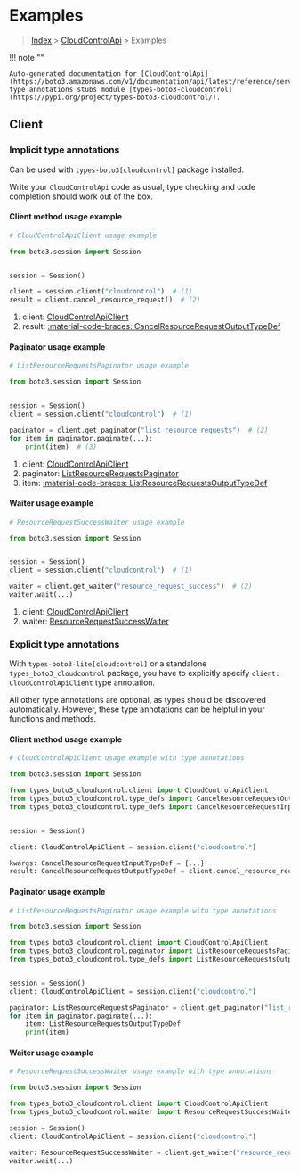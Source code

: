 # Examples

> [Index](../README.md) > [CloudControlApi](./README.md) > Examples

!!! note ""

    Auto-generated documentation for [CloudControlApi](https://boto3.amazonaws.com/v1/documentation/api/latest/reference/services/cloudcontrol.html#cloudcontrolapi)
    type annotations stubs module [types-boto3-cloudcontrol](https://pypi.org/project/types-boto3-cloudcontrol/).

## Client

### Implicit type annotations

Can be used with `types-boto3[cloudcontrol]` package installed.

Write your `CloudControlApi` code as usual,
type checking and code completion should work out of the box.


#### Client method usage example

```python
# CloudControlApiClient usage example

from boto3.session import Session


session = Session()

client = session.client("cloudcontrol")  # (1)
result = client.cancel_resource_request()  # (2)
```

1. client: [CloudControlApiClient](./client.md)
2. result: [:material-code-braces: CancelResourceRequestOutputTypeDef](./type_defs.md#cancelresourcerequestoutputtypedef)



#### Paginator usage example

```python
# ListResourceRequestsPaginator usage example

from boto3.session import Session


session = Session()
client = session.client("cloudcontrol")  # (1)

paginator = client.get_paginator("list_resource_requests")  # (2)
for item in paginator.paginate(...):
    print(item)  # (3)
```

1. client: [CloudControlApiClient](./client.md)
2. paginator: [ListResourceRequestsPaginator](./paginators.md#listresourcerequestspaginator)
3. item: [:material-code-braces: ListResourceRequestsOutputTypeDef](./type_defs.md#listresourcerequestsoutputtypedef)



#### Waiter usage example

```python
# ResourceRequestSuccessWaiter usage example

from boto3.session import Session


session = Session()
client = session.client("cloudcontrol")  # (1)

waiter = client.get_waiter("resource_request_success")  # (2)
waiter.wait(...)
```

1. client: [CloudControlApiClient](./client.md)
2. waiter: [ResourceRequestSuccessWaiter](./waiters.md#resourcerequestsuccesswaiter)


### Explicit type annotations

With `types-boto3-lite[cloudcontrol]`
or a standalone `types_boto3_cloudcontrol` package, you have to explicitly specify `client: CloudControlApiClient` type annotation.

All other type annotations are optional, as types should be discovered automatically.
However, these type annotations can be helpful in your functions and methods.


#### Client method usage example

```python
# CloudControlApiClient usage example with type annotations

from boto3.session import Session

from types_boto3_cloudcontrol.client import CloudControlApiClient
from types_boto3_cloudcontrol.type_defs import CancelResourceRequestOutputTypeDef
from types_boto3_cloudcontrol.type_defs import CancelResourceRequestInputTypeDef


session = Session()

client: CloudControlApiClient = session.client("cloudcontrol")

kwargs: CancelResourceRequestInputTypeDef = {...}
result: CancelResourceRequestOutputTypeDef = client.cancel_resource_request(**kwargs)
```



#### Paginator usage example

```python
# ListResourceRequestsPaginator usage example with type annotations

from boto3.session import Session

from types_boto3_cloudcontrol.client import CloudControlApiClient
from types_boto3_cloudcontrol.paginator import ListResourceRequestsPaginator
from types_boto3_cloudcontrol.type_defs import ListResourceRequestsOutputTypeDef


session = Session()
client: CloudControlApiClient = session.client("cloudcontrol")

paginator: ListResourceRequestsPaginator = client.get_paginator("list_resource_requests")
for item in paginator.paginate(...):
    item: ListResourceRequestsOutputTypeDef
    print(item)
```



#### Waiter usage example

```python
# ResourceRequestSuccessWaiter usage example with type annotations

from boto3.session import Session

from types_boto3_cloudcontrol.client import CloudControlApiClient
from types_boto3_cloudcontrol.waiter import ResourceRequestSuccessWaiter

session = Session()
client: CloudControlApiClient = session.client("cloudcontrol")

waiter: ResourceRequestSuccessWaiter = client.get_waiter("resource_request_success")
waiter.wait(...)
```


